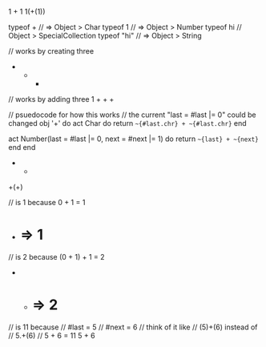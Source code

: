 1 + 1
1(+(1))

typeof + // => Object > Char
typeof 1 // => Object > Number
typeof hi // Object > SpecialCollection<Char>
typeof "hi" // => Object > String

// works by creating three
+ + +

// works by adding three
1 + + +

// psuedocode for how this works
// the current "last = #last |= 0" could be changed
obj '+' do
  act Char do
    return `~{#last.chr} + ~{#last.chr}`
  end

  act Number(last = #last |= 0, next = #next |= 1) do
    return `~{last} + ~{next}`
  end
end

+ +
+(+)

// is 1 because 0 + 1 = 1
+ # => 1

// is 2 because (0 + 1) + 1 = 2
+ + # => 2

// is 11 because
// #last = 5
// #next = 6
// think of it like
// (5)+(6) instead of
//  5.+(6)
// 5 + 6 = 11
5 + 6
